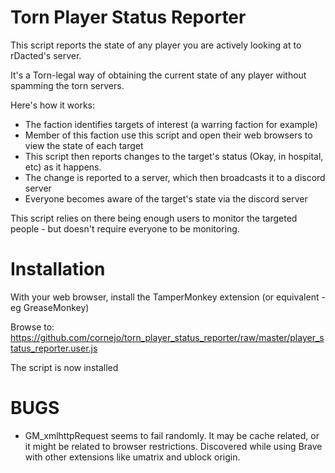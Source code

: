 # Torn Player Status Reporter

This script reports the state of any player you are actively looking at to rDacted's server.

It's a Torn-legal way of obtaining the current state of any player without spamming the torn servers.

Here's how it works:

- The faction identifies targets of interest (a warring faction for example)
- Member of this faction use this script and open their web browsers to view the state of each target
- This script then reports changes to the target's status (Okay, in hospital, etc) as it happens.
- The change is reported to a server, which then broadcasts it to a discord server
- Everyone becomes aware of the target's state via the discord server

This script relies on there being enough users to monitor the targeted people - but doesn't require everyone to be monitoring.

# Installation

With your web browser, install the TamperMonkey extension (or equivalent - eg GreaseMonkey)

Browse to: https://github.com/cornejo/torn_player_status_reporter/raw/master/player_status_reporter.user.js

The script is now installed

# BUGS

- GM_xmlhttpRequest seems to fail randomly. It may be cache related, or it might be related to browser restrictions. Discovered while using Brave with other extensions like umatrix and ublock origin.

